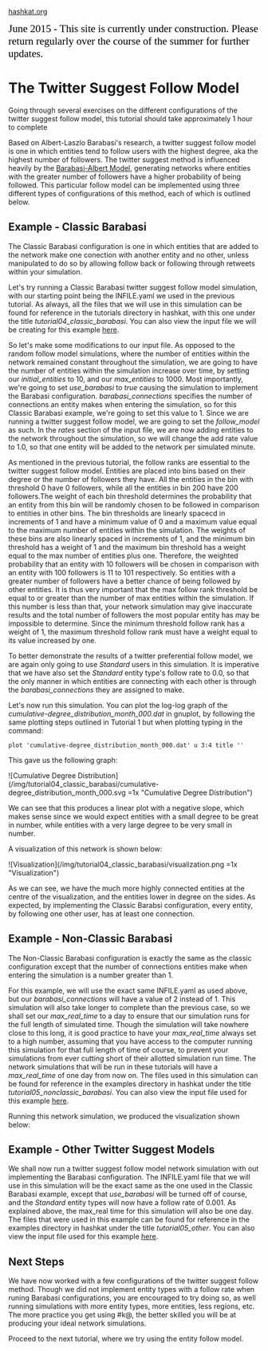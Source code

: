 [hashkat.org](http://hashkat.org)

<span style="color:black; font-family:Georgia; font-size:1.5em;">June 2015 - This site is currently under construction. Please return regularly over the course of the summer for further updates. </span>

# The Twitter Suggest Follow Model

Going through several exercises on the different configurations of the twitter suggest follow model, this tutorial should take approximately 1 hour to complete

Based on Albert-Laszlo Barabasi's research, a twitter suggest follow model is one in which entities tend to follow users with the highest degree, aka the highest number of followers.
The twitter suggest method is influenced heavily by the [Barabasi-Albert Model](http://en.wikipedia.org/wiki/Barab%C3%A1si%E2%80%93Albert_model), generating networks
where entities with the greater number of followers have a higher probability of being followed.
This particular follow model can be implemented using three different types of configurations of this method, each of which is outlined below.

## Example - Classic Barabasi

The Classic Barabasi configuration is one in which entities that are added to the network make one conection with another entity and no other, unless manipulated to do so by allowing follow back or
following through retweets within your simulation.

Let's try running a Classic Barabasi twitter suggest follow model simulation, with our starting point being the INFILE.yaml we used in the previous tutorial.
As always, all the files that we will use in this simulation can be found for reference in the tutorials directory in hashkat, with this one under the title *tutorial04_classic_barabasi*.
You can also view the input file we will be creating for this example [here](https://github.com/hashkat/hashkat/blob/master/tutorials/tutorial04_classic_barabasi/INFILE.yaml).

So let's make some modifications to our input file. As opposed to the random follow model simulations, where the number of entities within the network remained constant throughout the simulation,
we are going to have the number of entities within the simulation increase over time, by setting our *initial_entities* to 10, and our *max_entities* to 1000.
Most importantly, we're going to set *use_barabasi* to *true* causing the simulation to implement the Barabasi configuration.
*barabasi_connections* specifies the number of connections an entity makes when entering the simulation, so for this Classic Barabasi example, we're going to set this value to 1.
Since we are running a twitter suggest follow model, we are going to set the *follow_model* as such. In the *rates* section of the input file, we are now adding entities to the network throughout the simulation,
so we will change the add rate value to 1.0, so that one entity will be added to the network per simulated minute.

As mentioned in the previous tutorial, the follow ranks are essential to the twitter suggest follow model. Entities are placed into bins based on their degree or the number of followers they have.
All the entities in the bin with threshold 0 have 0 followers, while all the entities in bin 200 have 200 followers.The weight of each bin threshold determines the probability that an entity from this bin
will be randomly chosen to be followed in comparison to entities in other bins. The bin thresholds are linearly spacecd in increments of 1 and have a minimum value of 0 and a maximum value equal to the maximum
number of entities within the simulation. The weights of these bins are also linearly spaced in increments of 1, and the minimum bin threshold has a weight of 1 and the maximum bin threshold has a weight
equal to the max number of entities plus one. Therefore, the weighted probability that an entity with 10 followers will be chosen in comparison with an entity with 100 followers is 11 to 101 respectively. So
entities with a greater number of followers have a better chance of being followed by other entities. It is thus very important that the max follow rank threshold be equal to or greater than the number of max entities
within the simulation. If this number is less than that, your network simulation may give inaccurate results and the total number of followers the most popular entity has may be impossible to determine. Since the
minimum threshold follow rank has a weight of 1, the maximum threshold follow rank must have a weight equal to its value increased by one. 

To better demonstrate the results of a twitter preferential follow model, we are again only going to use *Standard* users in this simulation. It is imperative that we have also set the *Standard* entity type's follow rate to 0.0,
so that the only manner in which entities are connecting with each other is through the *barabasi_connections* they are assigned to make.

Let's now run this simulation. You can plot the log-log graph of the *cumulative-degree_distribution_month_000.dat* in gnuplot, by following the same plotting steps outlined in Tutorial 1 but when plotting typing in
the command:

`plot 'cumulative-degree_distribution_month_000.dat' u 3:4 title ''`

This gave us the following graph:

![Cumulative Degree Distribution](/img/tutorial04_classic_barabasi/cumulative-degree_distribution_month_000.svg =1x  "Cumulative Degree Distribution")

We can see that this produces a linear plot with a negative slope, which makes sense since we would expect entities with a small degree to be great in number, while entities with a very large degree to
be very small in number.

A visualization of this network is shown below:

![Visualization](/img/tutorial04_classic_barabasi/visualization.png =1x  "Visualization")

As we can see, we have the much more highly connected entities at the centre of the visualization, and the entities lower in degree on the sides. As expected, by implementing the Classic Barabsi configuration,
every entity, by following one other user, has at least one connection.

## Example - Non-Classic Barabasi

The Non-Classic Barabasi configuration is exactly the same as the classic configuration except that the number of connections entities make when entering the simulation is a number greater than 1.

For this example, we will use the exact same INFILE.yaml as used above, but our *barabasi_connections* will have a value of 2 instead of 1. This simulation will also take longer to complete than the previous case,
so we shall set our *max_real_time* to a day to ensure that our simulation runs for the full length of simulated time. Though the simulation will take nowhere close to this long, it is good practice to
have your *max_real_time* always set to a high number, assuming that you have access to the computer running this simulation for that full length of time of course, to prevent your simulations from ever
cutting short of their allotted simulation run time. The network simulations that will be run in these tutorials will have a *max_real_time* of one day from now on. 
The files used in this simulation can be found for reference in the examples directory in hashkat under the title *tutorial05_nonclassic_barabasi*.
You can also view the input file used for this example [here](https://github.com/hashkat/hashkat/blob/master/examples/tutorial05_nonclassic_barabasi/INFILE.yaml).

Running this network simulation, we produced the visualization shown below:



## Example - Other Twitter Suggest Models

We shall now run a twitter suggest follow model network simulation with out implementing the Barabasi configuration. The INFILE.yaml file that we will use in this simulation will be the
exact same as the one used in the Classic Barabasi example, except that *use_barabasi* will be turned off of course, and the *Standard* entity types will now have a follow rate of 0.001. As explained above,
the max_real time for this simulation will also be one day.
The files that were used in this example can be found for reference in the examples directory in hashkat under the title *tutorial05_other*.
You can also view the input file used for this example [here](https://github.com/hashkat/hashkat/blob/master/examples/tutorial05_other/INFILE.yaml).

## Next Steps

We have now worked with a few configurations of the twitter suggest follow method. Though we did not implement entity types with a follow rate when runing Barabasi configurations,
you are encouraged to try doing so, as well running simulations with more entity types, more entities, less regions, etc. The more practice you get using #k@, the better skilled you will be at
producing your ideal network simulations.

Proceed to the next tutorial, where we try using the entity follow model.
